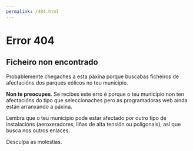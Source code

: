 ```yaml
---
permalink: /404.html
---
```

# Error 404

## Ficheiro non encontrado

Probablemente chegaches a esta páxina porque buscabas ficheiros de afectacións dos parques eólicos no teu municipio. 

**Non te preocupes**. Se recibes este erro é porque o teu municipio non ten afectacións do tipo que seleccionaches pero as programadoras web aínda están arranxando a páxina.

Lembra que o teu municipio pode estar afectado por outro tipo de instalacións (aeroxeradores, liñas de alta tensión ou poligonais), así que busca nos outros enlaces.

Desculpa as molestias.
